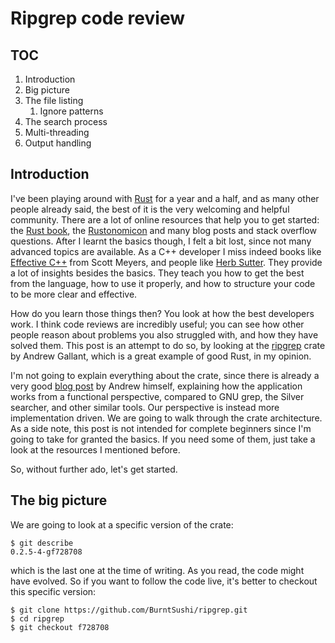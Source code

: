 Ripgrep code review
===================

TOC
---

1. Introduction
2. Big picture
3. The file listing
    1. Ignore patterns
4. The search process
5. Multi-threading
6. Output handling


Introduction
------------

I've been playing around with [Rust](https://www.rust-lang.org) for a year and a
half, and as many other people already said, the best of it is the very
welcoming and helpful community. There are a lot of online resources that help
you to get started: the [Rust book](https://doc.rust-lang.org/book/), the
[Rustonomicon](https://doc.rust-lang.org/nomicon/) and many blog posts and stack
overflow questions. After I learnt the basics though, I felt a bit lost, since
not many advanced topics are available. As a C++ developer I miss indeed books
like [Effective C++](http://www.aristeia.com/books.html) from Scott Meyers, and
people like [Herb Sutter](https://herbsutter.com/). They provide a lot of
insights besides the basics. They teach you how to get the best from the
language, how to use it properly, and how to structure your code to be more
clear and effective.

How do you learn those things then? You look at how the best developers work.
I think code reviews are incredibly useful; you can see how other people reason
about problems you also struggled with, and how they have solved them. This post
is an attempt to do so, by looking at the
[ripgrep](https://github.com/BurntSushi/ripgrep) crate by Andrew Gallant, which
is a great example of good Rust, in my opinion.

I'm not going to explain everything about the crate, since there is already a
very good [blog post](http://blog.burntsushi.net/ripgrep/) by Andrew himself,
explaining how the application works from a functional perspective, compared to
GNU grep, the Silver searcher, and other similar tools. Our perspective is
instead more implementation driven. We are going to walk through the crate
architecture. As a side note, this post is not intended for complete beginners
since I'm going to take for granted the basics. If you need some of them, just
take a look at the resources I mentioned before.

So, without further ado, let's get started.

The big picture
---------------

We are going to look at a specific version of the crate:

```
$ git describe
0.2.5-4-gf728708
```

which is the last one at the time of writing. As you read, the code might have
evolved. So if you want to follow the code live, it's better to checkout this
specific version:

```
$ git clone https://github.com/BurntSushi/ripgrep.git
$ cd ripgrep
$ git checkout f728708
```

